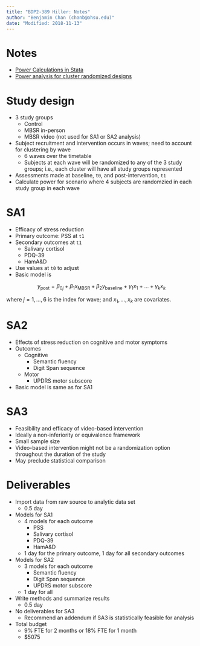 ```yaml
---
title: "BDP2-389 Hiller: Notes"
author: "Benjamin Chan (chanb@ohsu.edu)"
date: "Modified: 2018-11-13"
---
```



# Notes

* [Power Calculations in Stata](https://dimewiki.worldbank.org/wiki/Power_Calculations_in_Stata)
* [Power analysis for cluster randomized designs](https://www.stata.com/new-in-stata/power-analysis-for-cluster-randomized-designs/)


# Study design

* 3 study groups
  * Control
  * MBSR in-person
  * MBSR video (not used for SA1 or SA2 analysis)
* Subject recruitment and intervention occurs in waves; need to account for clustering by wave
  * 6 waves over the timetable
  * Subjects at each wave will be randomized to any of the 3 study groups; i.e., each cluster will have all study groups represented
* Assessments made at baseline, `t0`, and post-intervention, `t1`
* Calculate power for scenario where 4 subjects are randomzied in each study group in each wave


# SA1

* Efficacy of stress reduction
* Primary outcome: PSS at `t1`
* Secondary outcomes at `t1`
  * Salivary cortisol
  * PDQ-39
  * HamA&D
* Use values at `t0` to adjust
* Basic model is

$$
y_\text{post} = \beta_{0j} + \beta_1 x_\text{MBSR} + \beta_2 y_\text{baseline} + \gamma_1 x_1 + \ldots + \gamma_k x_k
$$

where $j = 1, \ldots, 6$ is the index for wave; 
and $x_1, \ldots, x_k$ are covariates.


# SA2

* Effects of stress reduction on cognitive and motor symptoms
* Outcomes
  * Cognitive
    * Semantic fluency
    * Digit Span sequence
  * Motor
    * UPDRS motor subscore
* Basic model is same as for SA1


# SA3

* Feasibility and efficacy of video-based intervention
* Ideally a non-inferiority or equivalence framework
* Small sample size
* Video-based intervention might not be a randomization option throughout the duration of the study
* May preclude statistical comparison


# Deliverables

* Import data from raw source to analytic data set
  * 0.5 day
* Models for SA1
  * 4 models for each outcome
    * PSS
    * Salivary cortisol
    * PDQ-39
    * HamA&D
  * 1 day for the primary outcome, 1 day for all secondary outcomes
* Models for SA2
  * 3 models for each outcome
    * Semantic fluency
    * Digit Span sequence
    * UPDRS motor subscore
  * 1 day for all
* Write methods and summarize results
  * 0.5 day
* No deliverables for SA3
  * Recommend an addendum if SA3 is statistically feasible for analysis
* Total budget
  * 9% FTE for 2 months or 18% FTE for 1 month
  * $5075
